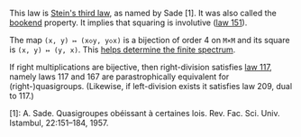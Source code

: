 This law is [Stein's third law](https://doi.org/10.1016/j.disc.2012.08.013), as named by Sade [1].  It was also called the [bookend](https://arxiv.org/abs/1603.08502) property.  It implies that squaring is involutive ([law 151](https://teorth.github.io/equational_theories/implications/?151)).

The map `(x, y) ↦ (x◇y, y◇x)` is a bijection of order 4 on `M×M` and its square is `(x, y) ↦ (y, x)`.  This [helps determine the finite spectrum](https://leanprover.zulipchat.com/#narrow/channel/458659-Equational/topic/Order.203.20Spectra/near/526300502).

If right multiplications are bijective, then right-division satisfies [law 117](https://teorth.github.io/equational_theories/implications/?117), namely laws 117 and 167 are parastrophically equivalent for (right-)quasigroups.  (Likewise, if left-division exists it satisfies law 209, dual to 117.)

[1]: A. Sade. Quasigroupes obéissant à certaines lois. Rev. Fac. Sci. Univ. Istambul, 22:151–184, 1957.
